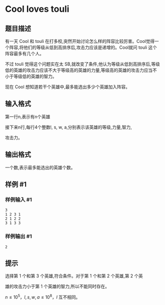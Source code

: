 # Cool loves touli

## 题目描述

有一天 Cool 和 touli 在打多校,突然开始讨论怎么样的阵容比较厉害。Cool觉得一个阵容,将他们的等级从低到高排序后,攻击力应该是递增的。Cool就问 touli 这个阵容最多有几个人。

不过 touli 觉得这个问题实在太 SB,就改变了条件,他认为等级从低到高排序后,等级低的英雄的攻击力应该不大于等级高的英雄的力量,等级高的英雄的攻击力应当不小于等级低的英雄的智力。

现在 Cool 想知道若干个英雄中,最多能选出多少个英雄加入阵容。


## 输入格式

第一行n,表示有n个英雄

接下来n行,每行4个整数l, s, w, a,分别表示该英雄的等级,力量,智力,

攻击力。


## 输出格式

一个数,表示最多能选出的英雄个数。


## 样例 #1

### 样例输入 #1
```
3
1 2 3 1
2 1 2 2
3 1 3 3
```

### 样例输出 #1

```
2
```

## 提示

选择第 1 个和第 3 个英雄,符合条件。对于第 1 个和第 2 个英雄,第 2 个英

雄的攻击力小于第 1 个英雄的智力,所以不能同时存在。

$n\leq 10^5$，$l,s,w,a\le 10^8$，$l$ 互不相同。

